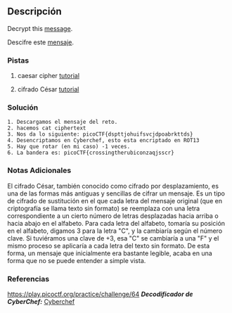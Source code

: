 ## Descripción
Decrypt this [message](https://jupiter.challenges.picoctf.org/static/6385b895dcb30c74dbd1f0ea271e3563/ciphertext).

Descifre este [mensaje](https://jupiter.challenges.picoctf.org/static/6385b895dcb30c74dbd1f0ea271e3563/ciphertext).
### Pistas
1. caesar cipher [tutorial](https://learncryptography.com/classical-encryption/caesar-cipher)

1. cifrado César [tutorial](https://learncryptography.com/classical-encryption/caesar-cipher)
### Solución
```
1. Descargamos el mensaje del reto.
2. hacemos cat ciphertext
3. Nos da lo siguiente: picoCTF{dspttjohuifsvcjdpoabrkttds}
4. Desencriptamos en Cyberchef, esto esta encriptado en ROT13
5. Hay que rotar (en mi caso) -1 veces.
6. La bandera es: picoCTF{crossingtherubiconzaqjsscr}
```
### Notas Adicionales
El cifrado César, también conocido como cifrado por desplazamiento, es una de las formas más antiguas y sencillas de cifrar un mensaje.
Es un tipo de cifrado de sustitución en el que cada letra del mensaje original (que en criptografía se llama texto sin formato) se reemplaza con una letra correspondiente a un cierto número de letras desplazadas hacia arriba o hacia abajo en el alfabeto.
Para cada letra del alfabeto, tomaría su posición en el alfabeto, digamos 3 para la letra "C", y la cambiaría según el número clave. Si tuviéramos una clave de +3, esa "C" se cambiaría a una "F" y el mismo proceso se aplicaría a cada letra del texto sin formato.
De esta forma, un mensaje que inicialmente era bastante legible, acaba en una forma que no se puede entender a simple vista.
### Referencias
https://play.picoctf.org/practice/challenge/64
***Decodificador de CyberChef:*** [Cyberchef](https://gchq.github.io/CyberChef/)